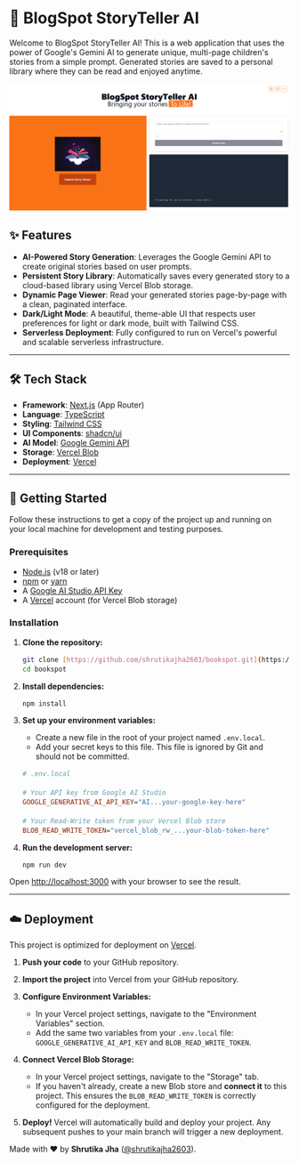 # 📖 BlogSpot StoryTeller AI

Welcome to BlogSpot StoryTeller AI! This is a web application that uses the power of Google's Gemini AI to generate unique, multi-page children's stories from a simple prompt. Generated stories are saved to a personal library where they can be read and enjoyed anytime.

![BlogSpot StoryTeller AI Screenshot](image.png)

## ✨ Features

-   **AI-Powered Story Generation**: Leverages the Google Gemini API to create original stories based on user prompts.
-   **Persistent Story Library**: Automatically saves every generated story to a cloud-based library using Vercel Blob storage.
-   **Dynamic Page Viewer**: Read your generated stories page-by-page with a clean, paginated interface.
-   **Dark/Light Mode**: A beautiful, theme-able UI that respects user preferences for light or dark mode, built with Tailwind CSS.
-   **Serverless Deployment**: Fully configured to run on Vercel's powerful and scalable serverless infrastructure.

---

## 🛠️ Tech Stack

-   **Framework**: [Next.js](https://nextjs.org/) (App Router)
-   **Language**: [TypeScript](https://www.typescriptlang.org/)
-   **Styling**: [Tailwind CSS](https://tailwindcss.com/)
-   **UI Components**: [shadcn/ui](https://ui.shadcn.com/)
-   **AI Model**: [Google Gemini API](https://ai.google.dev/)
-   **Storage**: [Vercel Blob](httpss://vercel.com/storage/blob)
-   **Deployment**: [Vercel](https://vercel.com/)

---

## 🚀 Getting Started

Follow these instructions to get a copy of the project up and running on your local machine for development and testing purposes.

### Prerequisites

-   [Node.js](https://nodejs.org/en) (v18 or later)
-   [npm](https://www.npmjs.com/) or [yarn](https://yarnpkg.com/)
-   A [Google AI Studio API Key](https://makersuite.google.com/)
-   A [Vercel](https://vercel.com) account (for Vercel Blob storage)

### Installation

1.  **Clone the repository:**
    ```bash
    git clone [https://github.com/shrutikajha2603/bookspot.git](https://github.com/shrutikajha2603/bookspot.git)
    cd bookspot
    ```

2.  **Install dependencies:**
    ```bash
    npm install
    ```

3.  **Set up your environment variables:**
    -   Create a new file in the root of your project named `.env.local`.
    -   Add your secret keys to this file. This file is ignored by Git and should not be committed.

    ```ini
    # .env.local

    # Your API key from Google AI Studio
    GOOGLE_GENERATIVE_AI_API_KEY="AI...your-google-key-here"

    # Your Read-Write token from your Vercel Blob store
    BLOB_READ_WRITE_TOKEN="vercel_blob_rw_...your-blob-token-here"
    ```

4.  **Run the development server:**
    ```bash
    npm run dev
    ```

Open [http://localhost:3000](http://localhost:3000) with your browser to see the result.

---

## ☁️ Deployment

This project is optimized for deployment on [Vercel](https://vercel.com/).

1.  **Push your code** to your GitHub repository.

2.  **Import the project** into Vercel from your GitHub repository.

3.  **Configure Environment Variables:**
    -   In your Vercel project settings, navigate to the "Environment Variables" section.
    -   Add the same two variables from your `.env.local` file: `GOOGLE_GENERATIVE_AI_API_KEY` and `BLOB_READ_WRITE_TOKEN`.

4.  **Connect Vercel Blob Storage:**
    -   In your Vercel project settings, navigate to the "Storage" tab.
    -   If you haven't already, create a new Blob store and **connect it** to this project. This ensures the `BLOB_READ_WRITE_TOKEN` is correctly configured for the deployment.

5.  **Deploy!** Vercel will automatically build and deploy your project. Any subsequent pushes to your main branch will trigger a new deployment.

Made with ❤️ by **Shrutika Jha** ([@shrutikajha2603](https://github.com/shrutikajha2603)).